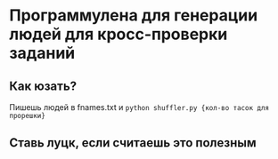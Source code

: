 # Программулена для генерации людей для кросс-проверки заданий
## Как юзать?
Пишешь людей в fnames.txt
и 
`python shuffler.py {кол-во тасок для прорешки}`
## Ставь луцк, если считаешь это полезным